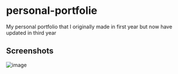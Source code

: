 # personal-portfolie
My personal portfolio that I originally made in first year but now have updated in third year

## Screenshots
![image](https://github.com/user-attachments/assets/6891fd31-481c-4c00-9fb8-486b58a52822)
